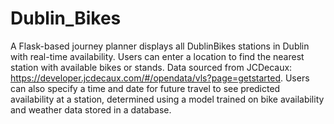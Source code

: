 # Dublin_Bikes

A Flask-based journey planner displays all DublinBikes stations in Dublin with real-time availability. Users can enter a location to find the nearest station with available bikes or stands. Data sourced from JCDecaux: https://developer.jcdecaux.com/#/opendata/vls?page=getstarted. Users can also specify a time and date for future travel to see predicted availability at a station, determined using a model trained on bike availability and weather data stored in a database.


